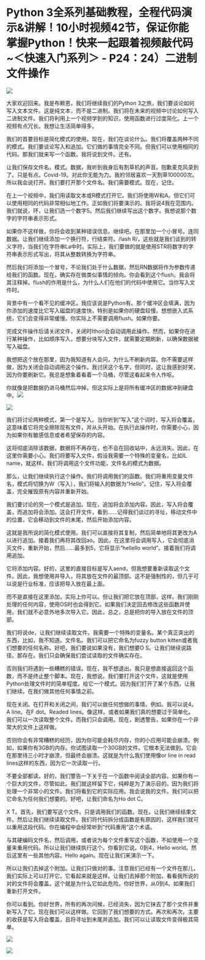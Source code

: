 # Python 3全系列基础教程，全程代码演示&讲解！10小时视频42节，保证你能掌握Python！快来一起跟着视频敲代码~＜快速入门系列＞ - P24：24）二进制文件操作 

![](img/9d5ec0a5f39426c11f3410b240354eea_0.png)

大家欢迎回来。我是布赖恩，我们将继续我们的Python 3之旅，我们要谈论如何写入文本文件。这是纯文本，而不是二进制。我们将在未来的视频中讨论如何写入二进制文件。我们将利用上一个视频学到的知识，使用函数进行过度简化。上一个视频有点冗长。我想让生活简单得多。

我们的首要目标是简化模式的使用。现在，我们在谈论什么。我们将覆盖两种不同的模式。我们要谈论写入和追加。它们做的事情完全不同。但我们可以使用相同的代码。那我们就来写一个函数。我将说到文件。还有。

让我们保存文件名。模式。数据，我听到我身后有割草机的声音。抱歉麦克风录到了。只是有点。Covid-19。对此你无能为力。我的邻居喜欢一天割草100000次。所以我会说打开。我们要打开那个文件名。我们需要模式。现在，记住。

在上一个视频中，我们用读取文本或R模式打开它。我们将使用W和A。但它们可以使用相同的代码非常相似地工作。正如我们将要演示的。我将说4我在范围内。我们就说，环，让我们选一个数字5。然后我们继续写出这个数字。我想说那个数字的字符串表示形式。

如果你不这样做，你将会收到某种错误信息。继续吧。在那里加一个小冒号。连同数据。让我们继续添加一个换行符，行结束符。/lash R/，这些就是我们谈到的转义字符，当我们在字符串La中时。实际上，我们要做的就是使用STR将数字的字符串表示形式写出，将其从整数转换为字符串。

然后我们将添加一个冒号，不论我们处于什么数据，然后RN数据将作为参数传递给我们的函数。现在。确实存在做类似事情的倾向。你会看到这个flush。我会将其注释掉。flush的作用是什么，为什么人们在他们的代码中使用它。当你写入文件时。

背景中有一个看不见的缓冲区。我应该说是Python有。那个缓冲区会填满，因为你添加的速度比它写入磁盘的速度快，特别是如果你的硬盘较慢。想想嵌入式系统，它们会变得非常缓慢。你实际上不需要调用flush。如果你要。

完成文件操作后请关闭文件，关闭时Ithon会自动调用此操作。然而，如果你在进行某种操作，比如顺序写入，想要分块写入文件，就需要定期刷新，以确保数据被写入磁盘。

我想把这个放在那里，因为我知道有人会问，为什么不刷新内容。你不需要这样做，因为关闭会自动调用这个操作。我讨厌这个名字，但同时，这让我感到好笑，因为你要刷新它。我总是想象着看着一个马桶，尽管这看起来令人作呕。

你就像是把数据扔进马桶然后冲掉。但这实际上是将所有缓冲区的数据冲到硬盘中。![](img/9d5ec0a5f39426c11f3410b240354eea_2.png)

![](img/9d5ec0a5f39426c11f3410b240354eea_3.png)

我们将讨论两种模式，第一个是写入。当你听到“写入”这个词时，写入将会覆盖，这意味着它将完全擦除现有文件，并从头开始。在执行此操作时，你需要小心，因为如果你有敏感信息或者希望保存的内容。

这将彻底消除该数据，数据将不再存在，也不会在回收站中，永远消失。因此，在这里你需要小心。我们将要写入文件，假设我需要一个特殊的变量名，比如IL name，就这样。我们将调用这个文件功能，文件名的模式为数据。

那么，让我们继续执行这个操作。我们将调用我们的函数。我们将重用变量文件名，模式将切换为W（写入），我们将输入的数据为“Hello”。记住，写入将会覆盖，完全摧毁原有内容并重新开始。

我们要讨论的另一个模式是追加。现在，追加将会添加内容。因此，写入将会覆盖，而追加将会添加。这会打开文件，看到……记得我们谈过的寻址，移动文件中的位置，它会移动到文件的末尾，然后开始添加内容。

这就是我所说的简化模式使用。我们可以直接将其复制，然后简单地将其更改为A以进行追加。接着我们再将其改回ao。因此，在这里将会调用写入，它会彻底消灭文件，重新开始，然后……最多到5，它将显示“hellello world”。接着我们将调用追加。

它将添加内容。好的，这里的直接目标是写入aend，但我想要重新读取这个文件。因此，我想使用并导入，将其放在文件的最顶部。这不是强制性的，但几乎可以说是行业标准，应该把导入放在最上面。

而不是直接在这里添加，实际上你可以。但让我们把它放在顶部，这样。我们刚刚处理的任何内容，使用OS时也会得到它。如果我们决定回去修改这些函数并使用，我们就不必意外地多次导入它。因此，总之，总是把你的导入放在文件的顶部。

我们将说de，让我们继续读取文件。我需要一个特殊的变量名。某个真正突出的东西，比如，我不知道。文件名。我们可以把它命名为fuzzy button kitten或者我们想要的任何名称。好吧，我们要说如果没有，我们想要O S。让我们继续说路径。那存在。我们只会确保我们尝试读取的文件确实存在。

否则我们将遇到一些糟糕的错误。现在，我不想退出。我只是想直接返回这个函数，而不是终止整个脚本。现在，我想说。我们要打开这个文件，这就是使用Python处理文件时的简单程度。给它一个模式。因为我们打开了某个东西，让我们继续。在我们做其他任何事情之前。

现在关闭。在打开和关闭之间，我们可以做任何想做的事情。例如。我可以说4。A line。在F dot。Readed lines。像这样。或者如果我们真的想要过于简单化。我们可以一次读取整个文件。而我们只会调用。现在，剧透警告，如果你在一个非常大的文件上这样做。

否则你会有非常糟糕的经历，因为你可能会耗尽内存，你的小应用可能会崩溃。例如，如果你有3GB的内存。你试图读取一个30GB的文件。它根本无法做到。它会在那里待三小时才崩溃，但最终会崩溃。这就是为什么我们使用像or line in read lines这样的东西，因为它一次读取一行。

不要全部都读。好的，我们警告一下关于在一个函数中阅读全部内容。如果你有一个巨大的文件，尽管如此。我们就这样留下它，纯粹是为了演示目的。因为我们将处理一个非常小的文件。我们将看到它的实际应用。我会说我的文件。我们可以把它命名为任何我们想要的。好吧，让我们命名为Ho dot C。

X T。首先，我们要写这个文件。只是调用我们的函数。现在。让我们继续结束文件。然后让我们继续读取文件。我们将代码拆分成函数是有原因的，这样我们就可以重用这段代码。你在编程中会经常听到“代码重用”这个术语。

与其硬编码文件名，然后调用，或者说为每个文件重写这个函数，不如使用一个变量来重用代码。所以让我们继续执行这个。你看到它说。0到4，Hello world。然后这里有一些其他内容。Hello again。现在让我们来演示一下。

所以让我们去掉这个附加。让我们只做对的事。注意我们已经有一个文件在那儿，我们实际上可以打开它。它看起来就是这样。让我们去掉那个附加，看看我所说的对的文件将会覆盖。这个就是为什么它如此危险。你好世界，从0到4。如果我们重新打开文件。

你可以看到。你好世界，所有的再次问候，已经消失，因为它抹去了那个文件并重新写入了它。现在我们可以这样做。它回到了我们想要的方式。再次和再次。主要的收获是写入将会覆盖，且将寻址到末尾并追加。我们可以让读取文件变得极其简单。

![](img/9d5ec0a5f39426c11f3410b240354eea_5.png)

![](img/9d5ec0a5f39426c11f3410b240354eea_6.png)
